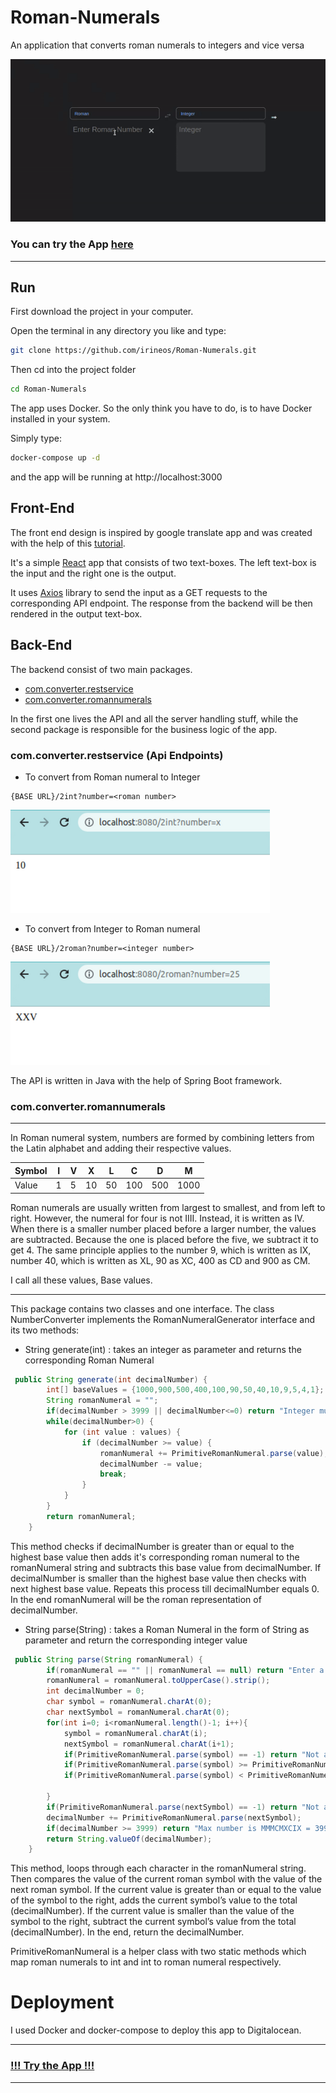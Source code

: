 # Roman-Numerals
An application that converts roman numerals to integers and vice versa

[![App demo](https://github.com/irineos/Roman-Numerals/blob/master/demo.gif "App demo")](https://github.com/irineos/Roman-Numerals/blob/master/demo.gif "App demo")

### You can try the App [here](http://146.190.227.11:3000/)

------------

##  Run
First download the project in your computer. 

Open the terminal in any directory you like and type:

```sh
git clone https://github.com/irineos/Roman-Numerals.git
```

Then cd into the project folder

```sh
cd Roman-Numerals
```
The app uses Docker. So the only think you have to do, is to have Docker installed in your system.

Simply type:

```sh
docker-compose up -d
```
and the app will be running at http://localhost:3000


## Front-End

The front end design is inspired by google translate app and was created with the help of this [tutorial](https://www.youtube.com/watch?v=aFISwq3wteY&t=2016s).

It's a simple [React](https://reactjs.org/) app that consists of two text-boxes. The left text-box is the input and the right one is the output.

It uses [Axios](https://axios-http.com/docs/intro) library to send the input as a GET requests to the corresponding API endpoint. The response from the backend will be then rendered in the output text-box.

## Back-End

The backend consist of two main packages. 

- [com.converter.restservice](https://github.com/irineos/Roman-Numerals/tree/master/back-end/src/main/java/com/converter/restservice)
- [com.converter.romannumerals](https://github.com/irineos/Roman-Numerals/tree/master/back-end/src/main/java/com/converter/romannumerals)

In the first one lives the API and all the server handling stuff, while the second package is responsible for the business logic of the app.

### com.converter.restservice (Api Endpoints)

- To convert from Roman numeral to Integer 
```
{BASE URL}/2int?number=<roman number>
```

[![2intScreenshot](https://github.com/irineos/Roman-Numerals/blob/master/2int.png)](https://github.com/irineos/Roman-Numerals/blob/master/2int.png)

- To convert from Integer to Roman numeral
```
{BASE URL}/2roman?number=<integer number>
```

[![2romanScreenshot](https://github.com/irineos/Roman-Numerals/blob/master/2roman.png)](https://github.com/irineos/Roman-Numerals/blob/master/2roman.png)

The API is written in Java with the help of Spring Boot framework.

### com.converter.romannumerals

-----------
In Roman numeral system, numbers are formed by combining letters from the Latin alphabet and adding their respective values.

| Symbol  | I  | V  | X  | L  | C  | D  |  M |
| ------------ | ------------ | ------------ | ------------ | ------------ | ------------ | ------------ | ------------ |
| Value  |  1 | 5  | 10  |  50 |  100 | 500  | 1000  |

Roman numerals are usually written from largest to smallest, and from left to right. However, the numeral for four is not IIII. Instead, it is written as IV. When there is a smaller number placed before a larger number, the values are subtracted. Because the one is placed before the five, we subtract it to get 4. The same principle applies to the number 9, which is written as IX, number 40, which is written as XL, 90 as XC, 400 as CD and 900 as CM.

I call all these values, Base values.

----------

This package contains two classes and one interface. The class NumberConverter implements the RomanNumeralGenerator interface and its two methods:
- String generate(int) : takes an integer as parameter and returns the corresponding Roman Numeral

```java
 public String generate(int decimalNumber) {
        int[] baseValues = {1000,900,500,400,100,90,50,40,10,9,5,4,1};
        String romanNumeral = "";
        if(decimalNumber > 3999 || decimalNumber<=0) return "Integer must be between 1 and 3999";
        while(decimalNumber>0) {
            for (int value : values) {
                if (decimalNumber >= value) {
                    romanNumeral += PrimitiveRomanNumeral.parse(value);
                    decimalNumber -= value;
                    break;
                }
            }
        }
        return romanNumeral;
    }
```

This method checks if decimalNumber is greater than or equal to the highest base value then adds it's corresponding roman numeral to the romanNumeral string and subtracts this base value from decimalNumber.
If decimalNumber is smaller than the highest base value then checks with next highest base value.
Repeats this process till decimalNumber equals 0. 
In the end romanNumeral will be the roman representation of decimalNumber.


- String parse(String) : takes a Roman Numeral in the form of String as parameter and return the corresponding integer value

```java
 public String parse(String romanNumeral) {
        if(romanNumeral == "" || romanNumeral == null) return "Enter a number";
        romanNumeral = romanNumeral.toUpperCase().strip();
        int decimalNumber = 0;
        char symbol = romanNumeral.charAt(0);
        char nextSymbol = romanNumeral.charAt(0);
        for(int i=0; i<romanNumeral.length()-1; i++){
            symbol = romanNumeral.charAt(i);
            nextSymbol = romanNumeral.charAt(i+1);
            if(PrimitiveRomanNumeral.parse(symbol) == -1) return "Not a valid character";
            if(PrimitiveRomanNumeral.parse(symbol) >= PrimitiveRomanNumeral.parse(nextSymbol)) decimalNumber += PrimitiveRomanNumeral.parse(symbol);
            if(PrimitiveRomanNumeral.parse(symbol) < PrimitiveRomanNumeral.parse(nextSymbol)) decimalNumber -= PrimitiveRomanNumeral.parse(symbol);

        }
        if(PrimitiveRomanNumeral.parse(nextSymbol) == -1) return "Not a valid character";
        decimalNumber += PrimitiveRomanNumeral.parse(nextSymbol);
        if(decimalNumber >= 3999) return "Max number is MMMCMXCIX = 3999";
        return String.valueOf(decimalNumber);
    }
```

This method, loops through each character in the romanNumeral string.
Then compares the value of the current roman symbol with the value of the next roman symbol.
If the current value is greater than or equal to the value of the symbol to the right, adds the current symbol’s value to the total (decimalNumber).
If the current value is smaller than the value of the symbol to the right, subtract the current symbol’s value from the total (decimalNumber).
In the end, return the decimalNumber.


PrimitiveRomanNumeral is a helper class with two static methods which map roman numerals to int and int to roman numeral respectively.


# Deployment

I used Docker and docker-compose to deploy this app to Digitalocean.


------------
### [!!! Try the App !!!](http://146.190.227.11:3000/)
------------
